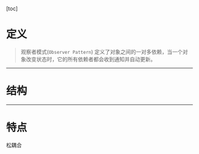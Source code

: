[toc]



# 定义

> 观察者模式(`Observer Pattern`) 定义了对象之间的一对多依赖，当一个对象改变状态时，它的所有依赖者都会收到通知并自动更新。


***

# 结构


***

# 特点

松耦合